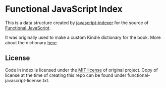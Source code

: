 # Functional JavaScript Index

This is a data structure created by
[javascript-indexer](https://github.com/jakemcc/javascript-indexer)
for the source of
[Functional JavaScript](http://www.amazon.com/Functional-JavaScript-ebook/dp/B00D624AQO/).

It was originally used to make a custom Kindle dictionary for the
book. More about the dictionary [here](http://jakemccrary.com/blog/2013/07/09/releasing-the-functional-javascript-companion/).

## License

Code in index is licensed under the [MIT license](https://github.com/funjs/book-source/blob/master/LICENSE.txt) of original project. Copy of license at the time of creating this repo can be found under functional-javascript-license.txt.
